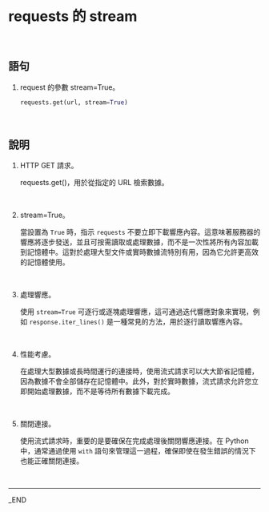 # requests 的 stream

<br>

## 語句

1. request 的參數 stream=True。

   ```python
   requests.get(url, stream=True)
   ```

<br>

## 說明

1. HTTP GET 請求。

   requests.get()，用於從指定的 URL 檢索數據。

<br>

2. stream=True。

   當設置為 `True` 時，指示 `requests` 不要立即下載響應內容。這意味著服務器的響應將逐步發送，並且可按需讀取或處理數據，而不是一次性將所有內容加載到記憶體中。這對於處理大型文件或實時數據流特別有用，因為它允許更高效的記憶體使用。

<br>

3. 處理響應。

   使用 `stream=True` 可逐行或逐塊處理響應，這可通過迭代響應對象來實現，例如 `response.iter_lines()` 是一種常見的方法，用於逐行讀取響應內容。

<br>

4. 性能考慮。

   在處理大型數據或長時間運行的連接時，使用流式請求可以大大節省記憶體，因為數據不會全部儲存在記憶體中。此外，對於實時數據，流式請求允許您立即開始處理數據，而不是等待所有數據下載完成。

<br>

5. 關閉連接。

   使用流式請求時，重要的是要確保在完成處理後關閉響應連接。在 Python 中，通常通過使用 `with` 語句來管理這一過程，確保即使在發生錯誤的情況下也能正確關閉連接。

<br>

---

_END
